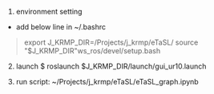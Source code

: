 1. environment setting
 - add below line in ~/.bashrc
 > export J_KRMP_DIR=/Projects/j_krmp/eTaSL/
 > source "$J_KRMP_DIR"ws_ros/devel/setup.bash

2. launch
 $ roslaunch $J_KRMP_DIR/launch/gui_ur10.launch
 
3. run script: ~/Projects/j_krmp/eTaSL/eTaSL_graph.ipynb
